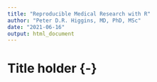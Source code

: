 ```yaml
---
title: "Reproducible Medical Research with R"
author: "Peter D.R. Higgins, MD, PhD, MSc"
date: "2021-06-16"
output: html_document
---
```

# Title holder {-}
